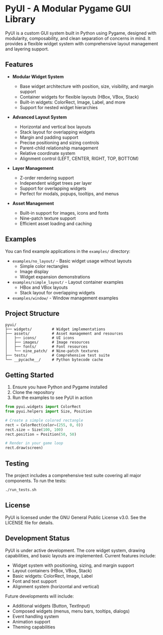 # PyUI - A Modular Pygame GUI Library

PyUI is a custom GUI system built in Python using Pygame, designed with modularity, composability, and clean separation of concerns in mind. It provides a flexible widget system with comprehensive layout management and layering support.

## Features

- **Modular Widget System**
  - Base widget architecture with position, size, visibility, and margin support
  - Container widgets for flexible layouts (HBox, VBox, Stack)
  - Built-in widgets: ColorRect, Image, Label, and more
  - Support for nested widget hierarchies

- **Advanced Layout System**
  - Horizontal and vertical box layouts
  - Stack layout for overlapping widgets
  - Margin and padding support
  - Precise positioning and sizing controls
  - Parent-child relationship management
  - Relative coordinate system
  - Alignment control (LEFT, CENTER, RIGHT, TOP, BOTTOM)

- **Layer Management**
  - Z-order rendering support
  - Independent widget trees per layer
  - Support for overlapping widgets
  - Perfect for modals, popups, tooltips, and menus

- **Asset Management**
  - Built-in support for images, icons and fonts
  - Nine-patch texture support
  - Efficient asset loading and caching

## Examples

You can find example applications in the `examples/` directory:
- `examples/no_layout/` - Basic widget usage without layouts
  - Simple color rectangles
  - Image display
  - Widget expansion demonstrations
- `examples/simple_layout/` - Layout container examples
  - HBox and VBox layouts
  - Stack layout for overlapping widgets
- `examples/window/` - Window management examples

## Project Structure

```
pyui/
├── widgets/         # Widget implementations
├── assets/          # Asset management and resources
│   ├── icons/       # UI icons
│   ├── images/      # Image resources
│   ├── fonts/       # Font resources
│   └── nine_patch/  # Nine-patch textures
├── tests/           # Comprehensive test suite
└── __pycache__/     # Python bytecode cache
```

## Getting Started

1. Ensure you have Python and Pygame installed
2. Clone the repository
3. Run the examples to see PyUI in action

```python
from pyui.widgets import ColorRect
from pyui.helpers import Size, Position

# Create a simple colored rectangle
rect = ColorRect(color=(255, 0, 0))
rect.size = Size(100, 100)
rect.position = Position(50, 50)

# Render in your game loop
rect.draw(screen)
```

## Testing

The project includes a comprehensive test suite covering all major components. To run the tests:

```bash
./run_tests.sh
```

## License

PyUI is licensed under the GNU General Public License v3.0. See the LICENSE file for details.

## Development Status

PyUI is under active development. The core widget system, drawing capabilities, and basic layouts are implemented. Current features include:

- Widget system with positioning, sizing, and margin support
- Layout containers (HBox, VBox, Stack)
- Basic widgets: ColorRect, Image, Label
- Font and text support
- Alignment system (horizontal and vertical)

Future developments will include:
- Additional widgets (Button, TextInput)
- Composed widgets (menus, menu bars, tooltips, dialogs)
- Event handling system
- Animation support
- Theming capabilities
